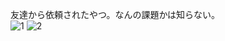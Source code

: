 友達から依頼されたやつ。なんの課題かは知らない。  
![1](https://user-images.githubusercontent.com/45719980/82140202-fb65e080-9868-11ea-9c49-a0065e4f411c.jpg)
![2](https://user-images.githubusercontent.com/45719980/82140205-fd2fa400-9868-11ea-829c-db30748b0f7e.jpg)
